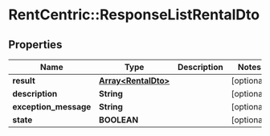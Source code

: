 # RentCentric::ResponseListRentalDto

## Properties
Name | Type | Description | Notes
------------ | ------------- | ------------- | -------------
**result** | [**Array&lt;RentalDto&gt;**](RentalDto.md) |  | [optional] 
**description** | **String** |  | [optional] 
**exception_message** | **String** |  | [optional] 
**state** | **BOOLEAN** |  | [optional] 



